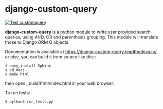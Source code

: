 django-custom-query
=====


[![Test customquery](https://github.com/ivan-katkov/django-custom-query/actions/workflows/tests.yml/badge.svg)](https://github.com/ivan-katkov/django-custom-query/actions/workflows/tests.yml)

**django-custom-query** is a python module to write user provided search queries, using AND, OR and parenthesis grouping. This module will translate those to Django ORM Q objects.

Documentation is available at https://django-custom-query.readthedocs.io/ or else, you can build it from source like this::

    $ easy_install Sphinx
    $ cd docs
    $ make html

then open _build/html/index.html in your web browser.

To run tests:

    $ python3 run_tests.py

